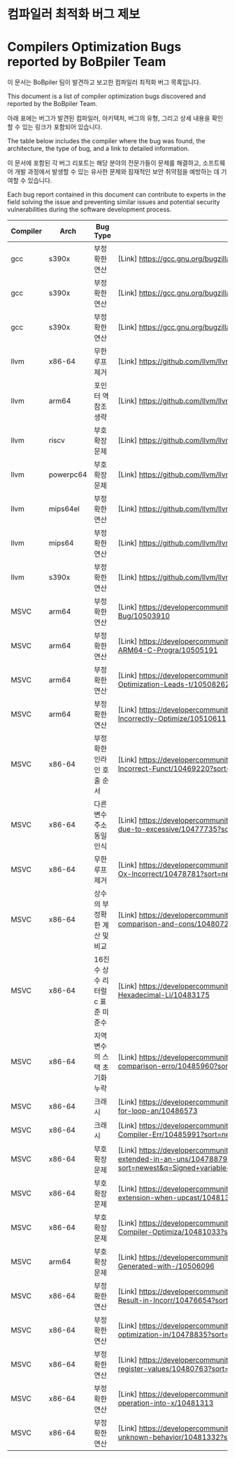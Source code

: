 # 컴파일러 최적화 버그 제보
# Compilers Optimization Bugs reported by BoBpiler Team

이 문서는 BoBpiler 팀이 발견하고 보고한 컴파일러 최적화 버그 목록입니다. 

This document is a list of compiler optimization bugs discovered and reported by the BoBpiler Team.

아래 표에는 버그가 발견된 컴파일러, 아키텍처, 버그의 유형, 그리고 상세 내용을 확인할 수 있는 링크가 포함되어 있습니다. 

The table below includes the compiler where the bug was found, the architecture, the type of bug, and a link to detailed information.

이 문서에 포함된 각 버그 리포트는 해당 분야의 전문가들이 문제를 해결하고, 소프트웨어 개발 과정에서 발생할 수 있는 유사한 문제와 잠재적인 보안 취약점을 예방하는 데 기여할 수 있습니다.

Each bug report contained in this document can contribute to experts in the field solving the issue and preventing similar issues and potential security vulnerabilities during the software development process.

| Compiler | Arch | Bug Type | Link |
| --- | --- | --------------------------- | ---- |
| gcc | s390x |     부정확한 연산    | [Link] https://gcc.gnu.org/bugzilla/show_bug.cgi?id=112112 |
| gcc | s390x |     부정확한 연산    | [Link] https://gcc.gnu.org/bugzilla/show_bug.cgi?id=112274 |
| gcc | s390x |     부정확한 연산    | [Link] https://gcc.gnu.org/bugzilla/show_bug.cgi?id=112329 |
| llvm | x86-64 |   무한 루프 제거    | [Link] https://github.com/llvm/llvm-project/issues/66307 |
| llvm | arm64 |    포인터 역참조 생략   | [Link] https://github.com/llvm/llvm-project/issues/69294 |
| llvm | riscv |    부호 확장 문제   | [Link] https://github.com/llvm/llvm-project/issues/68855 |
| llvm | powerpc64 |    부호 확장 문제   | [Link] https://github.com/llvm/llvm-project/issues/71030 |
| llvm | mips64el |     부정확한 연산    | [Link] https://github.com/llvm/llvm-project/issues/69328 |
| llvm | mips64 |   부정확한 연산    | [Link] https://github.com/llvm/llvm-project/issues/70495 |
| llvm | s390x |    부정확한 연산    | [Link] https://github.com/llvm/llvm-project/issues/72018 |
| MSVC | arm64 |    부정확한 연산    | [Link] https://developercommunity.visualstudio.com/t/C-ARM64-Optimization-Bug/10503910 |
| MSVC | arm64 |    부정확한 연산    | [Link] https://developercommunity.visualstudio.com/t/Inconsistent-Outputs-in-ARM64-C-Progra/10505191 |
| MSVC | arm64 |    부정확한 연산    | [Link] https://developercommunity.visualstudio.com/t/ARM64-MSVC-Compiler-Optimization-Leads-t/10508262 |
| MSVC | arm64 |    부정확한 연산    | [Link] https://developercommunity.visualstudio.com/t/MSVC-ARM64-Compiler-Incorrectly-Optimize/10510611 |
| MSVC | x86-64 |   부정확한 인라인 호출 순서    | [Link] https://developercommunity.visualstudio.com/t/O1-Optimization-Leads-to-Incorrect-Funct/10469220?sort=newest |
| MSVC | x86-64 |   다른 변수 주소 동일 인식     | [Link] https://developercommunity.visualstudio.com/t/Memory-reference-error-due-to-excessive/10477735?sort=newest&page=1 |
| MSVC | x86-64 |   무한 루프 제거   | [Link] https://developercommunity.visualstudio.com/t/Optimization-Levels-O1-O2-Ox-Incorrect/10478781?sort=newest |
| MSVC | x86-64 |   상수의 부정확한 계산 및 비교     | [Link] https://developercommunity.visualstudio.com/t/Incorrectly-compiled-comparison-and-cons/10480723?sort=newest |
| MSVC | x86-64 |   16진수 상수 리터럴 c 표준 미준수     | [Link] https://developercommunity.visualstudio.com/t/cl-Compiler-Misinterprets-Hexadecimal-Li/10483175 |
| MSVC | x86-64 |   지역 변수의 스택 초기화 누락     | [Link] https://developercommunity.visualstudio.com/t/Function-pointer-address-comparison-erro/10485960?sort=newest |
| MSVC | x86-64 |   크래시   | [Link] https://developercommunity.visualstudio.com/t/Internal-Compiler-Error-with-for-loop-an/10486573 |
| MSVC | x86-64 |   크래시   | [Link] https://developercommunity.visualstudio.com/t/fatal-error-C1001:-Internal-Compiler-Err/10485991?sort=newest |
| MSVC | x86-64 |   부호 확장 문제   | [Link] https://developercommunity.visualstudio.com/t/Signed-variable-value-extended-in-an-uns/10478879?sort=newest&q=Signed+variable+value+extended+in+an+unsigned+manner&page=3 |
| MSVC | x86-64 |   부호 확장 문제   | [Link] https://developercommunity.visualstudio.com/t/Incorrect-unsigned-extension-when-upcast/10481317?sort=newest |
| MSVC | x86-64 | 부호 확장 문제 | [Link] https://developercommunity.visualstudio.com/t/Impact-of-printf-on-CL-Compiler-Optimiza/10481033?sort=newest |
| MSVC | arm64 |    부호 확장 문제   | [Link] https://developercommunity.visualstudio.com/t/Incorrect-Assembly-Code-Generated-with-/10506096 |
| MSVC | x86-64 |   부정확한 연산    | [Link] https://developercommunity.visualstudio.com/t/O2-and-Ox-Optimizations-Result-in-Incorr/10476654?sort=newest |
| MSVC | x86-64 |   부정확한 연산    | [Link] https://developercommunity.visualstudio.com/t/Integer-overflow-due-to-optimization-in/10478835?sort=newest |
| MSVC | x86-64 |   부정확한 연산    | [Link] https://developercommunity.visualstudio.com/t/Comparison-of-incorrect-register-values/10480763?sort=newest |
| MSVC | x86-64 |   부정확한 연산    | [Link] https://developercommunity.visualstudio.com/t/It-optimizes-the-and-operation-into-x/10481313 |
| MSVC | x86-64 |   부정확한 연산    | [Link] https://developercommunity.visualstudio.com/t/Compiler-bug-causing-unknown-behavior/10481332?sort=newest |